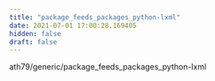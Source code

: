 ```yaml
---
title: "package_feeds_packages_python-lxml"
date: 2021-07-01 17:00:28.169405
hidden: false
draft: false
---
```


ath79/generic/package_feeds_packages_python-lxml

